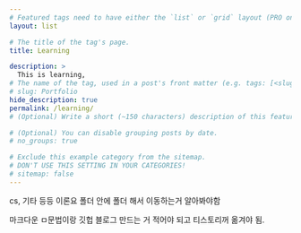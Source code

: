 ```yaml
---
# Featured tags need to have either the `list` or `grid` layout (PRO only).
layout: list

# The title of the tag's page.
title: Learning

description: >
  This is learning,
# The name of the tag, used in a post's front matter (e.g. tags: [<slug>]).
# slug: Portfolio
hide_description: true
permalink: /learning/
# (Optional) Write a short (~150 characters) description of this featured tag.

# (Optional) You can disable grouping posts by date.
# no_groups: true

# Exclude this example category from the sitemap.
# DON'T USE THIS SETTING IN YOUR CATEGORIES!
# sitemap: false
---
```


cs, 기타 등등 이론요
폴더 안에 폴더 해서 이동하는거 알아봐야함

마크다운 ㅁ문법이랑
깃헙 블로그 만드는 거 적어야 되고
티스토리꺼 옮겨야 됨.
